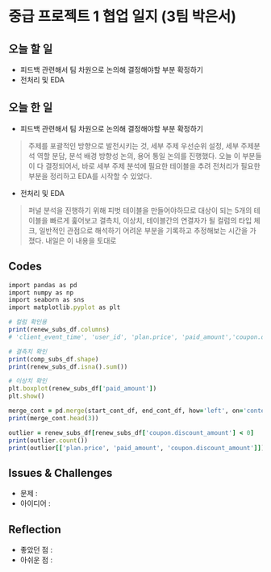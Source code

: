 # 중급 프로젝트 1 협업 일지 (3팀 박은서)

## 오늘 할 일
* 피드백 관련해서 팀 차원으로 논의해 결정해야할 부분 확정하기
* 전처리 및 EDA
## 오늘 한 일
* 피드백 관련해서 팀 차원으로 논의해 결정해야할 부분 확정하기
> 주제를 포괄적인 방향으로 발전시키는 것, 세부 주제 우선순위 설정, 세부 주제분석 역할 분담, 분석 배경 방향성 논의, 용어 통일 논의를 진행했다. 오늘 이 부분들이 다 결정되어서, 바로 세부 주제 분석에 필요한 테이블을 추려 전처리가 필요한 부분을 정리하고 EDA를 시작할 수 있었다.
* 전처리 및 EDA
> 퍼널 분석을 진행하기 위해 피벗 테이블을 만들어야하므로 대상이 되는 5개의 테이블을 빠르게 훑어보고 결측치, 이상치, 테이블간의 연결자가 될 컬럼의 타입 체크, 일반적인 관점으로 해석하기 어려운 부분을 기록하고 추정해보는 시간을 가졌다. 내일은 이 내용을 토대로 
## Codes
```ruby
import pandas as pd
import numpy as np
import seaborn as sns
import matplotlib.pyplot as plt

# 컬럼 확인용
print(renew_subs_df.columns)
# 'client_event_time', 'user_id', 'plan.price', 'paid_amount','coupon.discount_amount'

# 결측치 확인
print(comp_subs_df.shape)
print(renew_subs_df.isna().sum())

# 이상치 확인
plt.boxplot(renew_subs_df['paid_amount'])
plt.show()

merge_cont = pd.merge(start_cont_df, end_cont_df, how='left', on='content.id')
print(merge_cont.head(3))

outlier = renew_subs_df[renew_subs_df['coupon.discount_amount'] < 0]
print(outlier.count())
print(outlier[['plan.price', 'paid_amount', 'coupon.discount_amount']])
```
## Issues & Challenges
* 문제 : 
* 아이디어 : 
## Reflection
* 좋았던 점 : 
* 아쉬운 점 : 
